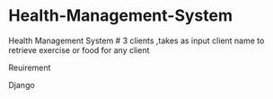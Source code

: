 # Health-Management-System
Health Management System # 3 clients  ,takes as input client name  to retrieve exercise or food for any client


Reuirement 

Django
